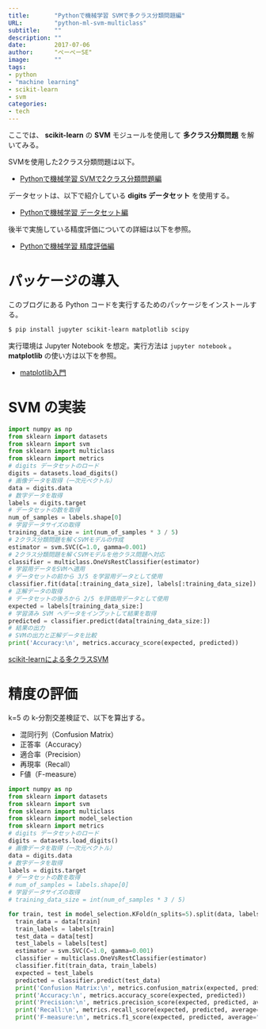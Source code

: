 ```yaml
---
title:       "Pythonで機械学習 SVMで多クラス分類問題編"
URL:         "python-ml-svm-multiclass"
subtitle:    ""
description: ""
date:        2017-07-06
author:      "ぺーぺーSE"
image:       ""
tags:
- python
- "machine learning"
- scikit-learn
- svm
categories:
- tech
---
```


ここでは、 **scikit-learn** の **SVM** モジュールを使用して **多クラス分類問題** を解いてみる。

<!--more-->

SVMを使用した2クラス分類問題は以下。

- [Pythonで機械学習 SVMで2クラス分類問題編](https://blog.pepese.com/python-ml-dl-svm-2class/)

データセットは、以下で紹介している **digits データセット** を使用する。

- [Pythonで機械学習 データセット編](https://blog.pepese.com/python-ml-dl-datasets/)

後半で実施している精度評価についての詳細は以下を参照。

- [Pythonで機械学習 精度評価編](https://blog.pepese.com/python-ml-dl-metrics-scores/)

# パッケージの導入

このブログにある Python コードを実行するためのパッケージをインストールする。

```sh
$ pip install jupyter scikit-learn matplotlib scipy
```

実行環境は Jupyter Notebook を想定。実行方法は `jupyter notebook` 。  
**matplotlib** の使い方は以下を参照。

- [matplotlib入門](http://blog.pepese.com/entry/2016/09/18/174407)

# SVM の実装

```python
import numpy as np
from sklearn import datasets
from sklearn import svm
from sklearn import multiclass
from sklearn import metrics
# digits データセットのロード
digits = datasets.load_digits()
# 画像データを取得（一次元ベクトル）
data = digits.data
# 数字データを取得
labels = digits.target
# データセットの数を取得
num_of_samples = labels.shape[0]
# 学習データサイズの取得
training_data_size = int(num_of_samples * 3 / 5)
# 2クラス分類問題を解くSVMモデルの作成
estimator = svm.SVC(C=1.0, gamma=0.001)
# 2クラス分類問題を解くSVMモデルを他クラス問題へ対応
classifier = multiclass.OneVsRestClassifier(estimator)
# 学習用データをSVMへ適用
# データセットの前から 3/5 を学習用データとして使用
classifier.fit(data[:training_data_size], labels[:training_data_size])
# 正解データの取得
# データセットの後ろから 2/5 を評価用データとして使用
expected = labels[training_data_size:]
# 学習済み SVM へデータをインプットして結果を取得
predicted = classifier.predict(data[training_data_size:])
# 結果の出力
# SVMの出力と正解データを比較
print('Accuracy:\n', metrics.accuracy_score(expected, predicted))
```

[scikit-learnによる多クラスSVM](http://qiita.com/sotetsuk/items/3a5718bb1f945a383ceb)

# 精度の評価

k=5 の k-分割交差検証で、以下を算出する。

- 混同行列（Confusion Matrix）
- 正答率（Accuracy）
- 適合率（Precision）
- 再現率（Recall）
- F値（F-measure）

```python
import numpy as np
from sklearn import datasets
from sklearn import svm
from sklearn import multiclass
from sklearn import model_selection
from sklearn import metrics
# digits データセットのロード
digits = datasets.load_digits()
# 画像データを取得（一次元ベクトル）
data = digits.data
# 数字データを取得
labels = digits.target
# データセットの数を取得
# num_of_samples = labels.shape[0]
# 学習データサイズの取得
# training_data_size = int(num_of_samples * 3 / 5)

for train, test in model_selection.KFold(n_splits=5).split(data, labels):
  train_data = data[train]
  train_labels = labels[train]
  test_data = data[test]
  test_labels = labels[test]
  estimator = svm.SVC(C=1.0, gamma=0.001)
  classifier = multiclass.OneVsRestClassifier(estimator)
  classifier.fit(train_data, train_labels)
  expected = test_labels
  predicted = classifier.predict(test_data)
  print('Confusion Matrix:\n', metrics.confusion_matrix(expected, predicted))
  print('Accuracy:\n', metrics.accuracy_score(expected, predicted))
  print('Precision:\n', metrics.precision_score(expected, predicted, average="macro"))
  print('Recall:\n', metrics.recall_score(expected, predicted, average="macro"))
  print('F-measure:\n', metrics.f1_score(expected, predicted, average="macro"), '\n')
```
